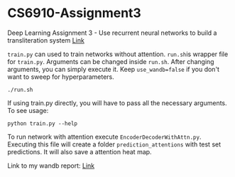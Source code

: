 # CS6910-Assignment3
Deep Learning Assignment 3 - Use recurrent neural networks to build a transliteration system [Link](https://wandb.ai/cs6910-dl-assignments/assignment%203/reports/Assignment-3--Vmlldzo3NTUwNzY4?accessToken=cb5ahfcp8eisq1oe6ixumae10ttzpp16rtdbtsfm30le7l9zgdqko388iasvrh93)

`train.py` can used to train networks without attention. `run.sh`is wrapper file for `train.py`. Arguments can be changed inside `run.sh`. After changing arguments, you can simply execute it. Keep `use_wandb=false` if you don't want to sweep for hyperparameters.
```
./run.sh
```
If using train.py directly, you will have to pass all the necessary arguments. \
To see usage:
```
python train.py --help
```
To run network with attention execute `EncoderDecoderWithAttn.py`. Executing this file will create a folder `prediction_attentions` with test set predictions. It will also save a attention heat map.

Link to my wandb report: [Link](https://wandb.ai/arjungangwar/CS6910-Assignment3/reports/Assignment-3--Vmlldzo3OTE4ODE1)
